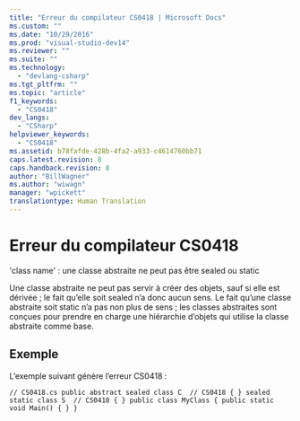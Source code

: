 ```yaml
---
title: "Erreur du compilateur CS0418 | Microsoft Docs"
ms.custom: ""
ms.date: "10/29/2016"
ms.prod: "visual-studio-dev14"
ms.reviewer: ""
ms.suite: ""
ms.technology: 
  - "devlang-csharp"
ms.tgt_pltfrm: ""
ms.topic: "article"
f1_keywords: 
  - "CS0418"
dev_langs: 
  - "CSharp"
helpviewer_keywords: 
  - "CS0418"
ms.assetid: b78fafde-428b-4fa2-a933-c4614760bb71
caps.latest.revision: 8
caps.handback.revision: 8
author: "BillWagner"
ms.author: "wiwagn"
manager: "wpickett"
translationtype: Human Translation
---
```

# Erreur du compilateur CS0418
'class name' : une classe abstraite ne peut pas être sealed ou static  
  
 Une classe abstraite ne peut pas servir à créer des objets, sauf si elle est dérivée ; le fait qu’elle soit sealed n’a donc aucun sens. Le fait qu’une classe abstraite soit static n’a pas non plus de sens ; les classes abstraites sont conçues pour prendre en charge une hiérarchie d’objets qui utilise la classe abstraite comme base.  
  
## Exemple  
 L’exemple suivant génère l’erreur CS0418 :  
  
```  
// CS0418.cs public abstract sealed class C  // CS0418 { } sealed static class S  // CS0418 { } public class MyClass { public static void Main() { } }  
```